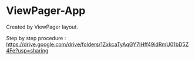 # ViewPager-App
 Created by ViewPager layout.
 
 Step by step procedure : https://drive.google.com/drive/folders/1ZxkcaTyAqGY7lHff49idRmU01bD5Z4Fe?usp=sharing
 
